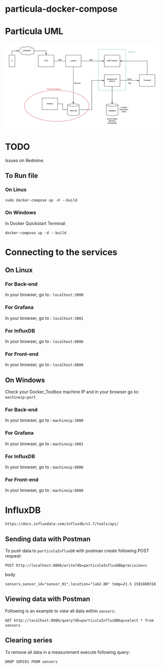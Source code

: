 # particula-docker-compose

# Particula UML

![](images/uml-project.png)

# TODO 

Issues on Redmine.

## To Run file
### On Linux
```
sudo docker-compose up -d --build
```

### On Windows
In Docker Quickstart Terminal:
```
docker-compose up -d --build
```

# Connecting to the services

## On Linux

### For Back-end
In your browser, go to : `localhost:3000`

### For Grafana
In your browser, go to : `localhost:3001`

### For InfluxDB
In your browser, go to : `localhost:8086`

### For Front-end
In your browser, go to : `localhost:8080`


## On Windows

Check your Docker_Toolbox machine IP and in your browser go to: `machineip:port`

### For Back-end
In your browser, go to : `machineip:3000`

### For Grafana
In your browser, go to : `machineip:3001`

### For InfluxDB
In your browser, go to : `machineip:8086`

### For Front-end
In your browser, go to : `machineip:8080`

# InfluxDB

`https://docs.influxdata.com/influxdb/v1.7/tools/api/`

## Sending data with Postman

To push data to `particulaInfluxDB` with postman create following POST request:

```
POST http://localhost:8086/write?db=particulaInfluxDB&precision=s
```

body

```
sensors,sensor_id="sensor_01",location="lab2.80" temp=21.5 1581880318
```

## Viewing data with Postman

Following is an example to view all data within `sensors`:

```
GET http://localhost:8086/query?db=particulaInfluxDB&q=select * from sensors
```

## Clearing series
To remove all data in a measurement execute following query:
```
DROP SERIES FROM sensors
```
